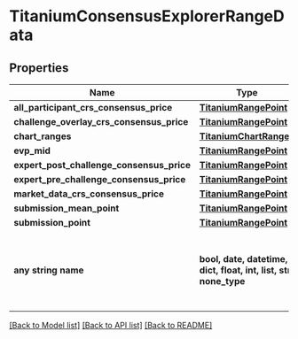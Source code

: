 # TitaniumConsensusExplorerRangeData


## Properties
Name | Type | Description | Notes
------------ | ------------- | ------------- | -------------
**all_participant_crs_consensus_price** | [**TitaniumRangePoint**](TitaniumRangePoint.md) |  | [optional] 
**challenge_overlay_crs_consensus_price** | [**TitaniumRangePoint**](TitaniumRangePoint.md) |  | [optional] 
**chart_ranges** | [**TitaniumChartRanges**](TitaniumChartRanges.md) |  | [optional] 
**evp_mid** | [**TitaniumRangePoint**](TitaniumRangePoint.md) |  | [optional] 
**expert_post_challenge_consensus_price** | [**TitaniumRangePoint**](TitaniumRangePoint.md) |  | [optional] 
**expert_pre_challenge_consensus_price** | [**TitaniumRangePoint**](TitaniumRangePoint.md) |  | [optional] 
**market_data_crs_consensus_price** | [**TitaniumRangePoint**](TitaniumRangePoint.md) |  | [optional] 
**submission_mean_point** | [**TitaniumRangePoint**](TitaniumRangePoint.md) |  | [optional] 
**submission_point** | [**TitaniumRangePoint**](TitaniumRangePoint.md) |  | [optional] 
**any string name** | **bool, date, datetime, dict, float, int, list, str, none_type** | any string name can be used but the value must be the correct type | [optional]

[[Back to Model list]](../README.md#documentation-for-models) [[Back to API list]](../README.md#documentation-for-api-endpoints) [[Back to README]](../README.md)


